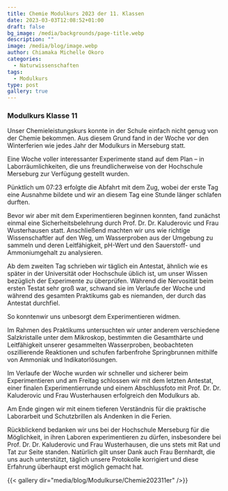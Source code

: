 ```yaml
---
title: Chemie Modulkurs 2023 der 11. Klassen
date: 2023-03-03T12:08:52+01:00
draft: false
bg_image: /media/backgrounds/page-title.webp
description: ""
image: /media/blog/image.webp
author: Chiamaka Michelle Okoro
categories:
  - Naturwissenschaften
tags:
  - Modulkurs
type: post
gallery: true
---
```

### Modulkurs Klasse 11

Unser Chemieleistungskurs konnte in der Schule einfach nicht genug von der Chemie bekommen.
Aus diesem Grund fand in der Woche vor den Winterferien wie jedes Jahr der Modulkurs in Merseburg statt.

Eine Woche voller interessanter Experimente stand auf dem Plan – in Laborräumlichkeiten,
die uns freundlicherweise von der Hochschule Merseburg zur Verfügung gestellt wurden.

Pünktlich um 07:23 erfolgte die Abfahrt mit dem Zug, wobei der erste Tag eine Ausnahme
bildete und wir an diesem Tag eine Stunde länger schlafen durften.

Bevor wir aber mit dem Experimentieren beginnen konnten, fand zunächst einmal eine
Sicherheitsbelehrung durch Prof. Dr. Dr. Kaluderovic und Frau Wusterhausen statt.
Anschließend machten wir uns wie richtige Wissenschaftler auf den Weg, um Wasserproben aus der Umgebung zu sammeln und deren Leitfähigkeit, pH-Wert und den Sauerstoff- und Ammoniumgehalt zu analysieren.

Ab dem zweiten Tag schrieben wir täglich ein Antestat, ähnlich wie es später in der
Universität oder Hochschule üblich ist, um unser Wissen bezüglich der Experimente zu überprüfen. Während die Nervosität beim ersten Testat sehr groß war, schwand sie im Verlaufe der Woche und während des gesamten Praktikums gab es niemanden, der durch das Antestat durchfiel.

So konntenwir uns unbesorgt dem Experimentieren widmen.

Im Rahmen des Praktikums untersuchten wir unter anderem verschiedene Salzkristalle unter
dem Mikroskop, bestimmten die Gesamthärte und Leitfähigkeit unserer gesammelten Wasserproben, beobachteten oszillierende Reaktionen und schufen farbenfrohe Springbrunnen mithilfe von Ammoniak und Indikatorlösungen.

Im Verlaufe der Woche wurden wir schneller und sicherer beim Experimentieren und am Freitag
schlossen wir mit dem letzten Antestat, einer finalen Experimentierrunde und einem Abschlussfoto mit Prof. Dr. Dr. Kaluderovic und Frau Wusterhausen erfolgreich den Modulkurs ab.

Am Ende gingen wir mit einem tieferen Verständnis für die praktische Laborarbeit und Schutzbrillen als Andenken in die Ferien.

Rückblickend bedanken wir uns bei der Hochschule Merseburg für die Möglichkeit, in ihren Laboren experimentieren zu dürfen, insbesondere bei Prof. Dr. Dr. Kaluderovic und Frau Wusterhausen, die uns stets mit Rat und Tat zur Seite standen. Natürlich gilt unser Dank auch Frau Bernhardt, die uns auch unterstützt, täglich unsere Protokolle korrigiert und diese Erfahrung überhaupt erst möglich gemacht hat.



{{< gallery dir="media/blog/Modulkurse/Chemie202311er" />}}


